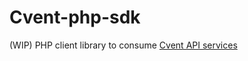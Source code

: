 # Cvent-php-sdk

(WIP) PHP client library to consume [Cvent API services](https://developer-portal.Cvent.com/documentation#section/Introduction)


